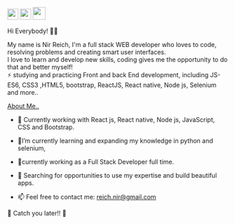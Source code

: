 [<img src="https://camo.githubusercontent.com/b65faae8871ebbdb99790f2644ea7f3c89800b0c/68747470733a2f2f63646e2e6a7364656c6976722e6e65742f6e706d2f73696d706c652d69636f6e734076332f69636f6e732f6c696e6b6564696e2e737667" height="25px" width="25px"/>](http://www.linkedin.com/in/nir-reich)
[<img src=https://camo.githubusercontent.com/cf4f8d2d15be36d8d350ce33929ef131091abc78/68747470733a2f2f63646e2e6a7364656c6976722e6e65742f6e706d2f73696d706c652d69636f6e734076332f69636f6e732f66616365626f6f6b2e737667 height="25px" width="25px"/>](http://www.facebook.com/nir.reich)
[<img src=https://library.kissclipart.com/20180828/gvw/kissclipart-logo-email-clipart-email-logo-5447be0ab5567e97.jpg height="29px" width="29px"/>](mailto:reich.nir@gmail.com)


Hi Everybody! 👋🏼

My name is Nir Reich, I'm a full stack WEB developer who loves to code, resolving problems and creating smart user interfaces.
</br>
I love to learn and develop new skills, coding gives me the opportunity to do that and better myself!
</br>
⚡ studying and practicing Front and back End development, including JS-ES6, CSS3 ,HTML5, bootstrap, ReactJS, React native, Node js, Selenium and more..

<ins>About Me..</ins>

* 🔭 Currently working with React js, React native, Node js, JavaScript, CSS and Bootstrap.

* 🌱I’m currently learning and expanding my knowledge in python and selenium,

* 🌱currently working as a Full Stack Developer full time.

* 🤔 Searching for opportunities to use my expertise and build beautiful apps.

* 📫 Feel free to contact me: [reich.nir@gmail.com](mailto:reich.nir@gmail.com)


🖖 Catch you later!! 🖖

